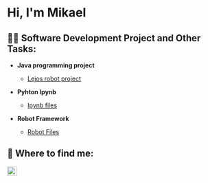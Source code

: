 <h1>Hi, I'm Mikael</a></h1>

<h2>👨‍💻 Software Development Project and Other Tasks:</h2>

- <b>Java programming project</b>
  - [Lejos robot project](https://github.com/MikaelR1/JavaRobotCode)
- <b>Pyhton Ipynb</b>
  - [Ipynb files](https://github.com/MikaelR1/Ipynb)

- <b>Robot Framework</b>
  - [Robot Files](https://github.com/MikaelR1/RobotFiles)
  



<h2> 🤳 Where to find me:</h2>
<a href="https://www.linkedin.com/in/mikael-rokkanen" target="_blank">
<img align="left" alt="Mikael Rokkanen | LinkedIn" width="22px" src="https://cdn.jsdelivr.net/npm/simple-icons@v3/icons/linkedin.svg" />
</a>
<!--
[<img align="left" alt="Mikael Rokkanen | Instagram" width="22px" src="https://cdn.jsdelivr.net/npm/simple-icons@v3/icons/instagram.svg" />][instagram]



[instagram]: https://www.instagram.com
[linkedin]: (https://www.linkedin.com/in/mikael-rokkanen/)
-->
<!--


Here are some ideas to get you started:

- 🔭 I’m currently working on ...
- 🌱 I’m currently learning ...
- 👯 I’m looking to collaborate on ...
- 🤔 I’m looking for help with ...
- 💬 Ask me about ...
- 📫 How to reach me: ...
- 😄 Pronouns: ...
- ⚡ Fun fact: ...
-->
